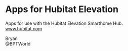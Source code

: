 # Apps for Hubitat Elevation
Apps for use with the Hubitat Elevation Smarthome Hub.<br>
www.hubitat.com

Bryan<br>
@BPTWorld
